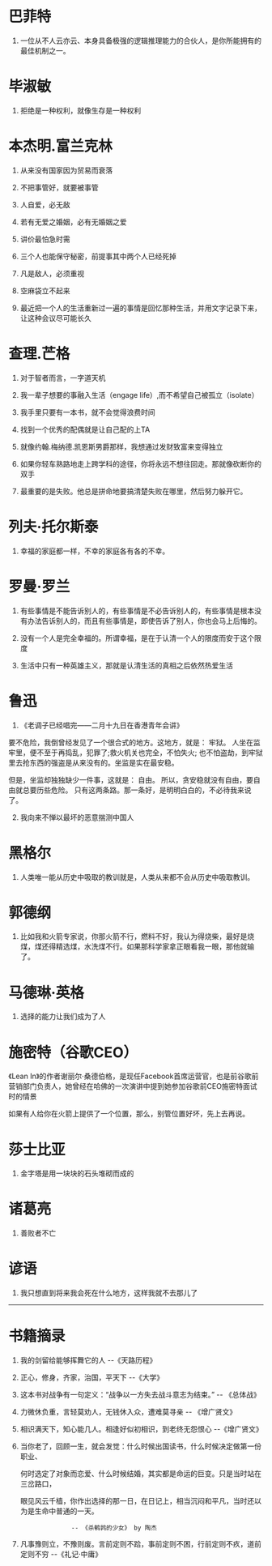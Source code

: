 
# 巴菲特

1. 一位从不人云亦云、本身具备极强的逻辑推理能力的合伙人，是你所能拥有的最佳机制之一。

# 毕淑敏

1. 拒绝是一种权利，就像生存是一种权利

# 本杰明.富兰克林

1. 从来没有国家因为贸易而衰落

2. 不把事管好，就要被事管

3. 人自爱，必无敌

4. 若有无爱之婚姻，必有无婚姻之爱

5. 讲价最怕急时需

6. 三个人也能保守秘密，前提事其中两个人已经死掉

7. 凡是敌人，必须重视

8. 空麻袋立不起来

9. 最近把一个人的生活重新过一遍的事情是回忆那种生活，并用文字记录下来，让这种会议尽可能长久

# 查理.芒格

1. 对于智者而言，一字道天机

2. 我一辈子想要的事融入生活（engage life）,而不希望自己被孤立（isolate）

3. 我手里只要有一本书，就不会觉得浪费时间

4. 找到一个优秀的配偶就是让自己配的上TA

5. 就像约翰.梅纳德.凯恩斯男爵那样，我想通过发财致富来变得独立

6. 如果你轻车熟路地走上跨学科的途径，你将永远不想往回走。那就像砍断你的双手

7. 最重要的是失败。他总是拼命地要搞清楚失败在哪里，然后努力躲开它。

# 列夫·托尔斯泰

1. 幸福的家庭都一样，不幸的家庭各有各的不幸。

# 罗曼·罗兰

1. 有些事情是不能告诉别人的，有些事情是不必告诉别人的，有些事情是根本没有办法告诉别人的，而且有些事情是，即使告诉了别人，你也会马上后悔的。

2. 没有一个人是完全幸福的。所谓幸福，是在于认清一个人的限度而安于这个限度

3. 生活中只有一种英雄主义，那就是认清生活的真相之后依然热爱生活

# 鲁迅
1. 《老调子已经唱完——二月十九日在香港青年会讲》


要不危险，我倒曾经发见了一个很合式的地方。这地方，就是： 牢狱。
人坐在监牢里，便不至于再捣乱，犯罪了;救火机关也完全，不怕失火;
也不怕盗劫，到牢狱里去抢东西的强盗是从来没有的。坐监是实在最安稳。

但是，坐监却独独缺少一件事，这就是： 自由。
所以，贪安稳就没有自由，要自由就总要历些危险。
只有这两条路。那一条好，是明明白白的，不必待我来说了。

2. 我向来不惮以最坏的恶意揣测中国人

# 黑格尔

1. 人类唯一能从历史中吸取的教训就是，人类从来都不会从历史中吸取教训。 

# 郭德纲

1. 比如我和火箭专家说，你那火箭不行，燃料不好，我认为得烧柴，最好是烧煤，煤还得精选煤，水洗煤不行。如果那科学家拿正眼看我一眼，那他就输了。

# 马德琳·英格

1. 选择的能力让我们成为了人

# 施密特（谷歌CEO）

《Lean In》的作者谢丽尔·桑德伯格，是现任Facebook首席运营官，也是前谷歌前营销部门负责人，她曾经在哈佛的一次演讲中提到她参加谷歌前CEO施密特面试时的情景

如果有人给你在火箭上提供了一个位置，那么，别管位置好坏，先上去再说。

# 莎士比亚

1. 金字塔是用一块块的石头堆砌而成的

# 诸葛亮

1. 善败者不亡

# 谚语

1. 我只想直到将来我会死在什么地方，这样我就不去那儿了

---

# 书籍摘录

1. 我的剑留给能够挥舞它的人 --《天路历程》

2. 正心，修身，齐家，治国，平天下 --《大学》

3. 这本书对战争有一句定义：“战争以一方失去战斗意志为结束。”  -- 《总体战》

4. 力微休负重，言轻莫劝人，无钱休入众，遭难莫寻亲 -- 《增广贤文》

5. 相识满天下，知心能几人。相逢好似初相识，到老终无怨恨心 --《增广贤文》

6. 当你老了，回顾一生，就会发觉：什么时候出国读书，什么时候决定做第一份职业、

   何时选定了对象而恋爱、什么时候结婚，其实都是命运的巨变。只是当时站在三岔路口，

   眼见风云千樯，你作出选择的那一日，在日记上，相当沉闷和平凡，当时还以为是生命中普通的一天。

                     -- 《杀鹌鹑的少女》 by 陶杰

7. 凡事豫则立，不豫则废。言前定则不跲，事前定则不困，行前定则不疚，道前定则不穷  --《礼记·中庸》
